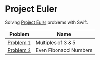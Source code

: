# Project Euler
Solving [Project Euler](https://projecteuler.net/archives) problems with Swift.

| Problem        | Name           |
| ------------- |-------------|
| [Problem 1](https://github.com/brandanmcdevitt/Swift.Playground/blob/master/Project%20Euler/Problem%201.swift)      | Multiples of 3 & 5 |
| [Problem 2](https://github.com/brandanmcdevitt/Swift.Playground/blob/master/Project%20Euler/Problem%202.swift)      | Even Fibonacci Numbers      |

